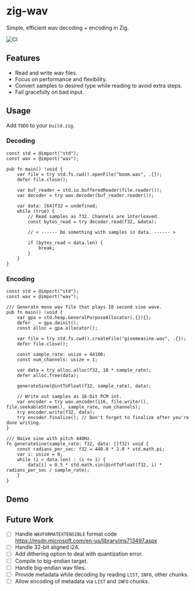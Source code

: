 # zig-wav

Simple, efficient wav decoding + encoding in Zig.

![CI](https://github.com/veloscillator/zig-wav/actions/workflows/build.yml/badge.svg)

## Features

- Read and write wav files.
- Focus on performance and flexibility.
- Convert samples to desired type while reading to avoid extra steps.
- Fail gracefully on bad input.


## Usage

Add `TODO` to your `build.zig`.

### Decoding

```zig
const std = @import("std");
const wav = @import("wav");

pub fn main() !void {
    var file = try std.fs.cwd().openFile("boom.wav", .{});
    defer file.close();

    var buf_reader = std.io.bufferedReader(file.reader());
    var decoder = try wav.decoder(buf_reader.reader());

    var data: [64]f32 = undefined;
    while (true) {
        // Read samples as f32. Channels are interleaved.
        const bytes_read = try decoder.read(f32, &data);

        // < ------ Do something with samples in data. ------ >

        if (bytes_read < data.len) {
            break;
        }
    }
}
```

### Encoding

```zig
const std = @import("std");
const wav = @import("wav");

/// Generate mono wav file that plays 10 second sine wave.
pub fn main() !void {
    var gpa = std.heap.GeneralPurposeAllocator(.{}){};
    defer _ = gpa.deinit();
    const alloc = gpa.allocator();

    var file = try std.fs.cwd().createFile("givemeasine.wav", .{});
    defer file.close();

    const sample_rate: usize = 44100;
    const num_channels: usize = 1;
    
    var data = try alloc.alloc(f32, 10 * sample_rate);
    defer alloc.free(data);

    generateSine(@intToFloat(f32, sample_rate), data);

    // Write out samples as 16-bit PCM int.
    var encoder = try wav.encoder(i16, file.writer(), file.seekableStream(), sample_rate, num_channels);
    try encoder.write(f32, data);
    try encoder.finalize(); // Don't forget to finalize after you're done writing.
}

/// Naive sine with pitch 440Hz.
fn generateSine(sample_rate: f32, data: []f32) void {
    const radians_per_sec: f32 = 440.0 * 2.0 * std.math.pi;
    var i: usize = 0;
    while (i < data.len) : (i += 1) {
        data[i] = 0.5 * std.math.sin(@intToFloat(f32, i) * radians_per_sec / sample_rate);
    }
}
```


## Demo


## Future Work

- [ ] Handle `WAVFORMATEXTENSIBLE` format code https://msdn.microsoft.com/en-us/library/ms713497.aspx
- [ ] Handle 32-bit aligned i24.
- [ ] Add dithering option to deal with quantization error.
- [ ] Compile to big-endian target.
- [ ] Handle big-endian wav files.
- [ ] Provide metadata while decoding by reading `LIST`, `INFO`, other chunks.
- [ ] Allow encoding of metadata via `LIST` and `INFO` chunks.

